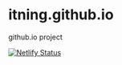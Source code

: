 # itning.github.io
github.io project

[![Netlify Status](https://api.netlify.com/api/v1/badges/5aa4dad6-ae88-423b-bd88-9b07129a03b1/deploy-status)](https://app.netlify.com/sites/trusting-torvalds-5461ea/deploys)
